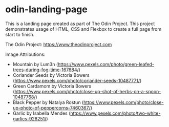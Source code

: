 # odin-landing-page

This is a landing page created as part of The Odin Project. This project demonstrates usage of HTML, CSS and Flexbox to create a full page from start to finish.

The Odin Project: https://www.theodinproject.com

Image Attributions:
- Mountain by Lum3n (https://www.pexels.com/photo/green-leafed-trees-during-fog-time-167684/)
- Coriander Seeds by Victoria Bowers (https://www.pexels.com/photo/coriander-seeds-10487771/)
- Green Cardamom by Victoria Bowers (https://www.pexels.com/photo/close-up-shot-of-herbs-on-a-spoon-10487768/)
- Black Pepper by Natalya Rostun (https://www.pexels.com/photo/close-up-photo-of-peppercorns-7460367/)
- Garlic by Isabella Mendes (https://www.pexels.com/photo/two-white-garlics-928251/)